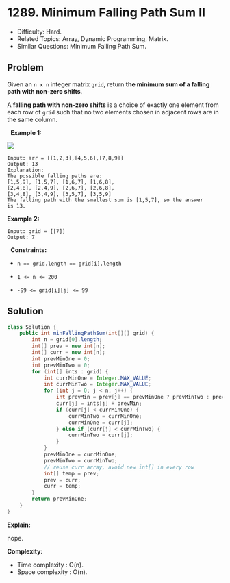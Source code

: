 # 1289. Minimum Falling Path Sum II

- Difficulty: Hard.
- Related Topics: Array, Dynamic Programming, Matrix.
- Similar Questions: Minimum Falling Path Sum.

## Problem

Given an ```n x n``` integer matrix ```grid```, return **the minimum sum of a **falling path with non-zero shifts****.

A **falling path with non-zero shifts** is a choice of exactly one element from each row of ```grid``` such that no two elements chosen in adjacent rows are in the same column.

 
**Example 1:**

![](https://assets.leetcode.com/uploads/2021/08/10/falling-grid.jpg)

```
Input: arr = [[1,2,3],[4,5,6],[7,8,9]]
Output: 13
Explanation: 
The possible falling paths are:
[1,5,9], [1,5,7], [1,6,7], [1,6,8],
[2,4,8], [2,4,9], [2,6,7], [2,6,8],
[3,4,8], [3,4,9], [3,5,7], [3,5,9]
The falling path with the smallest sum is [1,5,7], so the answer is 13.
```

**Example 2:**

```
Input: grid = [[7]]
Output: 7
```

 
**Constraints:**


	
- ```n == grid.length == grid[i].length```
	
- ```1 <= n <= 200```
	
- ```-99 <= grid[i][j] <= 99```



## Solution

```java
class Solution {
    public int minFallingPathSum(int[][] grid) {
        int n = grid[0].length;
        int[] prev = new int[n];
        int[] curr = new int[n];
        int prevMinOne = 0;
        int prevMinTwo = 0;
        for (int[] ints : grid) {
            int currMinOne = Integer.MAX_VALUE;
            int currMinTwo = Integer.MAX_VALUE;
            for (int j = 0; j < n; j++) {
                int prevMin = prev[j] == prevMinOne ? prevMinTwo : prevMinOne;
                curr[j] = ints[j] + prevMin;
                if (curr[j] < currMinOne) {
                    currMinTwo = currMinOne;
                    currMinOne = curr[j];
                } else if (curr[j] < currMinTwo) {
                    currMinTwo = curr[j];
                }
            }
            prevMinOne = currMinOne;
            prevMinTwo = currMinTwo;
            // reuse curr array, avoid new int[] in every row
            int[] temp = prev;
            prev = curr;
            curr = temp;
        }
        return prevMinOne;
    }
}
```

**Explain:**

nope.

**Complexity:**

* Time complexity : O(n).
* Space complexity : O(n).
